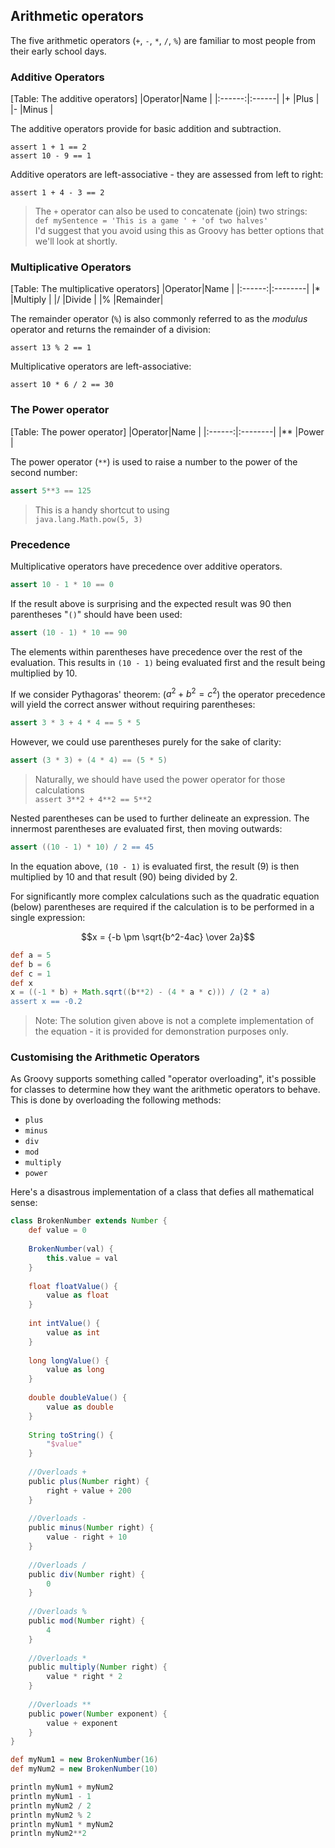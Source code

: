 ## Arithmetic operators
The five arithmetic operators (`+`, `-`, `*`, `/`, `%`) are familiar to most people from their early school days.

### Additive Operators
[Table: The additive operators]
|Operator|Name   |
|:------:|:------|
|+       |Plus   |
|-       |Minus  |

The additive operators provide for basic addition and subtraction.

    assert 1 + 1 == 2
    assert 10 - 9 == 1
    
Additive operators are left-associative - they are assessed from left to right:
    
    assert 1 + 4 - 3 == 2

>The `+` operator can also be used to concatenate (join) two strings:  
> `def mySentence = 'This is a game ' + 'of two halves'`  
> I'd suggest that you avoid using this as Groovy has better options that we'll look at shortly.


### Multiplicative Operators

[Table: The multiplicative operators]
|Operator|Name     |
|:------:|:--------|
|*       |Multiply |
|/       |Divide   |
|%       |Remainder|

The remainder operator (`%`) is also commonly referred to as the _modulus_ operator and returns the remainder of a division: 

    assert 13 % 2 == 1

Multiplicative operators are left-associative:

    assert 10 * 6 / 2 == 30

### The Power operator

[Table: The power operator]
|Operator|Name     |
|:------:|:--------|
|**       |Power |

The power operator (`**`) is used to raise a number to the power of  the second number:

````groovy
assert 5**3 == 125
````

> This is a handy shortcut to using  
> `java.lang.Math.pow(5, 3)`

### Precedence
Multiplicative operators have precedence over additive operators. 

```groovy
assert 10 - 1 * 10 == 0
```

If the result above is surprising and the expected result was 90 then parentheses "`()`" should have been used:

```groovy
assert (10 - 1) * 10 == 90
```

The elements within parentheses have precedence over the rest of the evaluation. This results in `(10 - 1)` being evaluated first and the result being multiplied by 10.

If we consider Pythagoras' theorem: ($a^2 + b^2 = c^2$) the operator precedence will yield the correct answer without requiring parentheses:

```groovy
assert 3 * 3 + 4 * 4 == 5 * 5
```
   
However, we could use parentheses purely for the sake of clarity:

```groovy
assert (3 * 3) + (4 * 4) == (5 * 5)
```
 
> Naturally, we should have used the power operator for those calculations  
> `assert 3**2 + 4**2 == 5**2`
   
Nested parentheses can be used to further delineate an expression. The innermost parentheses are evaluated first, then moving outwards:

```groovy
assert ((10 - 1) * 10) / 2 == 45
```
    
In the equation above, `(10 - 1)` is evaluated first, the result (9) is then multiplied by 10 and that result (90) being divided by 2.

For significantly more complex calculations such as the quadratic equation (below) parentheses are required if the calculation is to be performed in a single expression:

$$x = {-b \pm \sqrt{b^2-4ac} \over 2a}$$

```groovy
def a = 5
def b = 6
def c = 1
def x
x = ((-1 * b) + Math.sqrt((b**2) - (4 * a * c))) / (2 * a)
assert x == -0.2
```

> Note: The solution given above is not a complete implementation of the equation - it is provided for demonstration purposes only.

### Customising the Arithmetic Operators

As Groovy supports something called "operator overloading", it's possible for classes to determine how they want the arithmetic operators to behave. This is done by overloading the following methods:

* `plus`
* `minus`
* `div`
* `mod`
* `multiply`
* `power`


Here's a disastrous implementation of a class that defies all mathematical sense:

```groovy
class BrokenNumber extends Number {
    def value = 0
    
    BrokenNumber(val) {
        this.value = val
    }
    
    float floatValue() {
        value as float
    }
    
    int intValue() {
        value as int
    }
    
    long longValue() {
        value as long
    }
    
    double doubleValue() {
        value as double
    }
    
    String toString() {
        "$value"
    }
    
    //Overloads +
    public plus(Number right) {
        right + value + 200
    }
    
    //Overloads -
    public minus(Number right) {
        value - right + 10
    }
    
    //Overloads /
    public div(Number right) {
        0
    }
    
    //Overloads %
    public mod(Number right) {
        4
    }
    
    //Overloads *
    public multiply(Number right) {
        value * right * 2
    }
    
    //Overloads **
    public power(Number exponent) {
        value + exponent
    }
}

def myNum1 = new BrokenNumber(16)
def myNum2 = new BrokenNumber(10)

println myNum1 + myNum2
println myNum1 - 1
println myNum2 / 2
println myNum2 % 2
println myNum1 * myNum2
println myNum2**2
```
